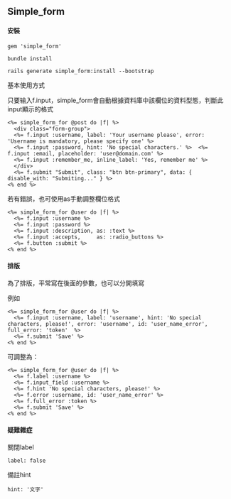 ## Simple_form

#### 安裝

`gem 'simple_form'`

`bundle install`

`rails generate simple_form:install --bootstrap`

基本使用方式

只要输入f.input，simple_form會自動根據資料庫中該欄位的資料型態，判斷此input顯示的格式

```erb
<%= simple_form_for @post do |f| %>
  <div class="form-group"> 
  <%= f.input :username, label: 'Your username please', error: 'Username is mandatory, please specify one' %>
  <%= f.input :password, hint: 'No special characters.' %>  <%= f.input :email, placeholder: 'user@domain.com' %> 
  <%= f.input :remember_me, inline_label: 'Yes, remember me' %>
  </div>
  <%= f.submit "Submit", class: "btn btn-primary", data: { disable_with: "Submiting..." } %>
<% end %>
```

<!--more-->

若有錯誤，也可使用as手動調整欄位格式

```erb
<%= simple_form_for @user do |f| %> 
  <%= f.input :username %>
  <%= f.input :password %>
  <%= f.input :description, as: :text %>
  <%= f.input :accepts,     as: :radio_buttons %>
  <%= f.button :submit %>
<% end %>
```



#### 排版

為了排版，平常寫在後面的參數，也可以分開填寫

例如

```erb
<%= simple_form_for @user do |f| %>
  <%= f.input :username, label: 'username', hint: 'No special characters, please!', error: 'username', id: 'user_name_error', full_error: 'token'  %>
  <%= f.submit 'Save' %>
<% end %>
```

可調整為：

```erb
<%= simple_form_for @user do |f| %> 
  <%= f.label :username %>
  <%= f.input_field :username %> 
  <%= f.hint 'No special characters, please!' %> 
  <%= f.error :username, id: 'user_name_error' %> 
  <%= f.full_error :token %>
  <%= f.submit 'Save' %>
<% end %>
```

#### 疑難雜症

關閉label

`label: false `

備註hint

`hint: '文字'`
